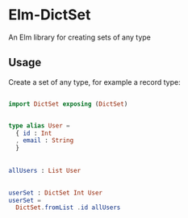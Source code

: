 # Elm-DictSet

An Elm library for creating sets of any type


## Usage

Create a set of any type, for example a record type:

```elm

import DictSet exposing (DictSet)


type alias User =
  { id : Int
  , email : String
  }
  
  
allUsers : List User
  

userSet : DictSet Int User
userSet =
  DictSet.fromList .id allUsers
```
